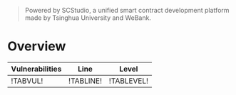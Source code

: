 > Powered by SCStudio, a unified smart contract development platform made by Tsinghua University and WeBank. 

# Overview

| Vulnerabilities | Line      | Level      |
| --------------- | --------- | ---------- |
| !TABVUL!        | !TABLINE! | !TABLEVEL! |

